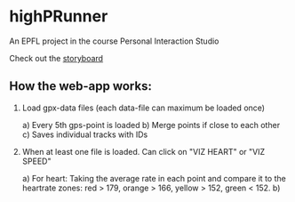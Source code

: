 # highPRunner
An EPFL project in the course Personal Interaction Studio

Check out the [storyboard](http://cecilialagerwall.se/highprunner/storyboard/)

How the web-app works:
--------------
1. Load gpx-data files (each data-file can maximum be loaded once)

	a) Every 5th gps-point is loaded
	b) Merge points if close to each other
	c) Saves individual tracks with IDs
2. When at least one file is loaded. Can click on "VIZ HEART" or "VIZ SPEED"

	a) For heart: Taking the average rate in each point and compare it to the heartrate zones: red > 179, orange > 166, yellow > 152, green < 152.
	b) 